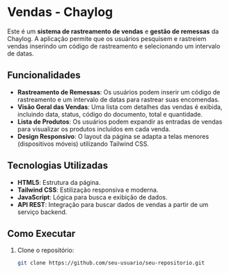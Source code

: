 # Vendas - Chaylog

Este é um **sistema de rastreamento de vendas** e **gestão de remessas** da Chaylog. A aplicação permite que os usuários pesquisem e rastreiem vendas inserindo um código de rastreamento e selecionando um intervalo de datas.

## Funcionalidades

- **Rastreamento de Remessas**: Os usuários podem inserir um código de rastreamento e um intervalo de datas para rastrear suas encomendas.
- **Visão Geral das Vendas**: Uma lista com detalhes das vendas é exibida, incluindo data, status, código do documento, total e quantidade.
- **Lista de Produtos**: Os usuários podem expandir as entradas de vendas para visualizar os produtos incluídos em cada venda.
- **Design Responsivo**: O layout da página se adapta a telas menores (dispositivos móveis) utilizando Tailwind CSS.

## Tecnologias Utilizadas

- **HTML5**: Estrutura da página.
- **Tailwind CSS**: Estilização responsiva e moderna.
- **JavaScript**: Lógica para busca e exibição de dados.
- **API REST**: Integração para buscar dados de vendas a partir de um serviço backend.

## Como Executar

1. Clone o repositório:
   ```bash
   git clone https://github.com/seu-usuario/seu-repositorio.git
